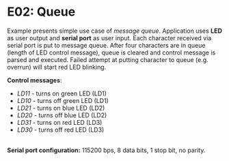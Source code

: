 # E02: Queue
Example presents simple use case of *message queue*. Application uses **LED** as user output and **serial port** as user input. Each character received via serial port is put to message queue. After four characters are in queue (length of LED control message), queue is cleared and control message is parsed and executed. Failed attempt at putting character to queue (e.g. overrun) will start red LED blinking. 

**Control messages**: 
* *LD11* - turns on green LED (LD1)
* *LD10* - turns off green LED (LD1)
* *LD21* - turns on blue LED (LD2)
* *LD20* - turns off blue LED (LD2)
* *LD31* - turns on red LED (LD3)
* *LD30* - turns off red LED (LD3)

<br> **Serial port configuration:** 115200 bps, 8 data bits, 1 stop bit, no parity.

